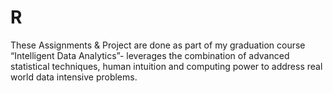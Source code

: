 # R

These Assignments & Project are done as part of my graduation course “Intelligent Data Analytics”- leverages the combination of advanced statistical techniques, human intuition and computing power to address real world data intensive problems. 
